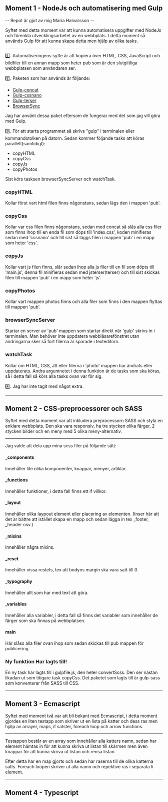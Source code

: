 ## Moment 1 - NodeJs och automatisering med Gulp
-- Repot är gjot av mig Maria Halvarsson -- 

Syftet med detta moment var att kunna automatisera uppgifter med NodeJs och förenkla utvecklingsarbetet av en webbplats. I detta moment så används Gulp för att kunna skapa detta men hjälp av olika tasks. 
 ****

:one:. Automatiseringens syfte är att kopiera över HTML, CSS, JavaScript och bildfiler till en annan mapp som heter pub som är den slutgiltliga webbplatsen som användaren ser. 

:two:. Paketen som har används är följande: 
* [Gulp-concat](https://www.npmjs.com/package/gulp-concat)
* [Gulp-cssnano](https://www.npmjs.com/package/gulp-cssnano)
* [Gulp-terser](https://www.npmjs.com/package/gulp-terser)
* [BrowserSync](https://browsersync.io/docs/gulp)

Jag har använt dessa paket eftersom de fungerar med det som jag vill göra med Gulp. 

:three:. För att starta programmet så skrivs "gulp" i terminalen eller kommandotolken på datorn. Sedan kommer följande tasks att köras parallelt(samtidigt):
* copyHTML
* copyCss
* copyJs
* copyPhotos

Sist körs tasksen browserSyncServer och watchTask. 

### copyHTML
Kollar först vart html filen finns någonstans, sedan lägs den i mappen 'pub'.

### copyCss
Kollar var css filen finns någonstans, sedan med concat så slås alla css filer som finns ihop till en enda fil som döps till 'index.css', koden minifieras sedan med 'cssnano' och till sist så läggs filen i mappen 'pub' i en mapp som heter 'css'.

### copyJs
Kollar vart js filen finns, slår sedan ihop alla js filer till en fil som döpts till 'main.js', denna fil minifieras sedan med jsterser(terser) och till sist skickas filen till mappen 'pub' i en mapp som heter 'js'.

### copyPhotos
Kollar vart mappen photos finns och alla filer som finns i den mappen flyttas till mappen 'pub'.

### browserSyncServer
Startar en server av 'pub' mappen som startar direkt när 'gulp' skrivs in i terminalen. Man behöver inte uppdatera webbläsarefönstret utan ändringarna sker så fort filerna är sparade i texteditorn. 

### watchTask 
Kollar om HTML, CSS, JS eller filerna i 'photo' mappen har ändrats eller uppdaterats. Andra argumnetet i denna funktion är de tasks som ska köras, så i detta fall så körs alla tasks ovan var för sig.  

:four:. Jag har inte tagit med något extra. 

***
## Moment 2 - CSS-preprocessorer och SASS
Syftet med detta moment var att inkludera preprocessorn SASS och styla en enklare webbplats. Den ska vara responsiv, ha tre stycken olika färger, 2 stycken bilder och en meny med 5 olika meny-alternativ. 
***
Jag valde att dela upp mina scss filer på följande sätt:

#### _components
Innehåller lite olika komponenter, knappar, menyer, artiklar.

#### _functions
Innehåller funktioner, i detta fall finns ett if villkor. 

#### _layout
Innehåller olika laypout element eller placering av elementen. (Inser här att det är bättre att istället skapa en mapp och sedan lägga in tex _footer, _header osv.)

#### _mixins
Innehåller några mixins. 

#### _reset
Innehåller vissa restets, tex att bodyns margin ska vara satt till 0. 

#### _typography
Innehåller allt som har med text att göra. 

#### _variables
Innehåller alla variabler, i detta fall så finns det variabler som innehåller de färger som ska finnas på webbplatsen. 

#### main
Här slåss alla filer ovan ihop som sedan skickas till pub mappen för publicering. 

### Ny funktion Har lagts till!
En ny task har lagts till i gulpfile.js, den heter convertScss. Den ser nästan likadan ut som titigare task copyCss. Det paketet som lagts till är gulp-sass som konventerar från SASS till CSS. 

****
## Moment 3 - Ecmascript
Syftet med moment två var att bli bekant med Ecmascript, i detta moment gjordes en liten testapp som skriver ut en lista på katter och dess ras men hjälp av arrayer, maps, if satster, foreach loop och arrow functions. 

****
Testappen består av en array som innehåller alla katters namn, sedan har element hämtas in för att kunna skriva ut listan till skärmen men även knappar för att kunna skriva ut listan och rensa listan. 

Efter detta har en map gjorts och sedan har raserna till de olika katterna satts. Foreach loopen skriver ut alla namn och repektive ras i separata li element. 

****
## Moment 4 - Typescript




